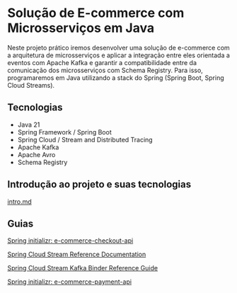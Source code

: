 # Solução de E-commerce com Microsserviços em Java

Neste projeto prático iremos desenvolver uma solução de e-commerce com a arquitetura de microsserviços e aplicar a integração entre eles orientada a eventos com Apache Kafka e garantir a compatibilidade entre da comunicação dos microsserviços com Schema Registry. Para isso, programaremos em Java utilizando a stack do Spring (Spring Boot, Spring Cloud Streams).

## Tecnologias

- Java 21
- Spring Framework / Spring Boot
- Spring Cloud / Stream and Distributed Tracing
- Apache Kafka
- Apache Avro
- Schema Registry

## Introdução ao projeto e suas tecnologias

[intro.md](/intro.md)

## Guias

[Spring initializr: e-commerce-checkout-api](https://start.spring.io/#!type=gradle-project&language=java&platformVersion=3.3.1&packaging=jar&jvmVersion=21&groupId=me.dio.hiokdev&artifactId=e-commerce-checkout-api&name=e-commerce-checkout-api&description=E-commerce%20Checkout%20API%20Microservice&packageName=me.dio.hiokdev.e-commerce-checkout-api&dependencies=web,cloud-stream,distributed-tracing,kafka-streams,lombok,data-jpa,postgresql,validation)

[Spring Cloud Stream Reference Documentation](https://docs.spring.io/spring-cloud-stream/reference/spring-cloud-stream.html)

[Spring Cloud Stream Kafka Binder Reference Guide](https://docs.spring.io/spring-cloud-stream/docs/current/reference/html/spring-cloud-stream-binder-kafka.html)

[Spring initializr: e-commerce-payment-api](https://start.spring.io/#!type=gradle-project&language=java&platformVersion=3.3.1&packaging=jar&jvmVersion=21&groupId=me.dio.hiokdev&artifactId=e-commerce-payment-api&name=e-commerce-payment-api&description=E-commerce%20Checkout%20API%20Microservice&packageName=me.dio.hiokdev.e-commerce-payment-api&dependencies=web,cloud-stream,distributed-tracing,kafka-streams,lombok,data-jpa,postgresql,validation)
